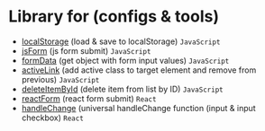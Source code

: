 # Library for (configs & tools)

 - [localStorage](https://github.com/Inpulsgor/library/tree/master/localStorage) (load & save to localStorage) `JavaScript`
 - [jsForm](https://github.com/Inpulsgor/library/tree/master/jsForm) (js form submit) `JavaScript`
 - [formData](https://github.com/Inpulsgor/library/tree/master/formData) (get object with form input values) `JavaScript`
 - [activeLink](https://github.com/Inpulsgor/library/tree/master/activeLink) (add active class to target element and remove from previous) `JavaScript`
 - [deleteItemById](https://github.com/Inpulsgor/library/tree/master/deleteItemById) (delete item from list by ID) `JavaScript`
 - [reactForm](https://github.com/Inpulsgor/library/tree/master/reactForm) (react form submit) `React`
 - [handleChange](https://github.com/Inpulsgor/library/tree/master/handleChange) (universal handleChange function (input & input checkbox) `React`
